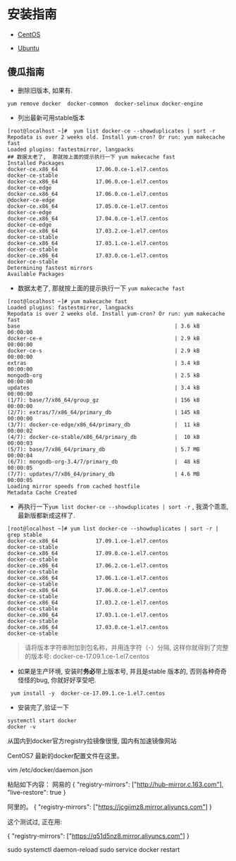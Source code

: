 ﻿安装指南
==

- [CentOS](https://docs.docker.com/engine/installation/linux/docker-ce/centos/)

- [Ubuntu](https://docs.docker.com/engine/installation/linux/docker-ce/ubuntu/)

傻瓜指南
--

- 删除旧版本, 如果有. 

```
yum remove docker  docker-common  docker-selinux docker-engine
```

- 列出最新可用stable版本

```
[root@localhost ~]#  yum list docker-ce --showduplicates | sort -r
Repodata is over 2 weeks old. Install yum-cron? Or run: yum makecache fast
Loaded plugins: fastestmirror, langpacks
## 数据太老了,  那就按上面的提示执行一下 yum makecache fast
Installed Packages
docker-ce.x86_64            17.06.0.ce-1.el7.centos             docker-ce-stable
docker-ce.x86_64            17.06.0.ce-1.el7.centos             docker-ce-edge
docker-ce.x86_64            17.06.0.ce-1.el7.centos             @docker-ce-edge
docker-ce.x86_64            17.05.0.ce-1.el7.centos             docker-ce-edge
docker-ce.x86_64            17.04.0.ce-1.el7.centos             docker-ce-edge
docker-ce.x86_64            17.03.2.ce-1.el7.centos             docker-ce-stable
docker-ce.x86_64            17.03.1.ce-1.el7.centos             docker-ce-stable
docker-ce.x86_64            17.03.0.ce-1.el7.centos             docker-ce-stable
Determining fastest mirrors
Available Packages
```
- 数据太老了,  那就按上面的提示执行一下 ``` yum makecache fast ```

```
[root@localhost ~]# yum makecache fast
Loaded plugins: fastestmirror, langpacks
Repodata is over 2 weeks old. Install yum-cron? Or run: yum makecache fast
base                                                 | 3.6 kB  00:00:00
docker-ce-e                                          | 2.9 kB  00:00:00
docker-ce-s                                          | 2.9 kB  00:00:00
extras                                               | 3.4 kB  00:00:00
mongodb-org                                          | 2.5 kB  00:00:00
updates                                              | 3.4 kB  00:00:00
(1/7): base/7/x86_64/group_gz                        | 156 kB  00:00:00
(2/7): extras/7/x86_64/primary_db                    | 145 kB  00:00:00
(3/7): docker-ce-edge/x86_64/primary_db              |  11 kB  00:00:02
(4/7): docker-ce-stable/x86_64/primary_db            |  10 kB  00:00:03
(5/7): base/7/x86_64/primary_db                      | 5.7 MB  00:00:04
(6/7): mongodb-org-3.4/7/primary_db                  |  48 kB  00:00:05
(7/7): updates/7/x86_64/primary_db                   | 4.6 MB  00:00:05
Loading mirror speeds from cached hostfile
Metadata Cache Created
```
- 再执行一下``` yum list docker-ce --showduplicates | sort -r ``` ,  我滴个乖乖, 最新版都新成这样了.

```
[root@localhost ~]# yum list docker-ce --showduplicates | sort -r | grep stable
docker-ce.x86_64            17.09.1.ce-1.el7.centos             docker-ce-stable
docker-ce.x86_64            17.09.0.ce-1.el7.centos             docker-ce-stable
docker-ce.x86_64            17.06.2.ce-1.el7.centos             docker-ce-stable
docker-ce.x86_64            17.06.1.ce-1.el7.centos             docker-ce-stable
docker-ce.x86_64            17.06.0.ce-1.el7.centos             docker-ce-stable
docker-ce.x86_64            17.03.2.ce-1.el7.centos             docker-ce-stable
docker-ce.x86_64            17.03.1.ce-1.el7.centos             docker-ce-stable
docker-ce.x86_64            17.03.0.ce-1.el7.centos             docker-ce-stable

```
> 请将版本字符串附加到包名称，并用连字符（-）分隔, 这样你就得到了完整的版本号:  docker-ce-17.09.1.ce-1.el7.centos 

- 如果是生产环境, 安装时**务必**带上版本号, 并且是stable 版本的, 否则各种奇奇怪怪的bug, 你就好好享受吧.

```
 yum install -y  docker-ce-17.09.1.ce-1.el7.centos
```

- 安装完了,验证一下

```
systemctl start docker
docker -v 
```

从国内到docker官方registry拉镜像很慢, 国内有加速镜像网站

CentOS7 最新的docker配置文件在这里。

vim /etc/docker/daemon.json

粘贴如下内容：
网易的
{
 "registry-mirrors": ["http://hub-mirror.c.163.com"],
 "live-restore": true
}

阿里的。
{
  "registry-mirrors": ["https://jcgiimz8.mirror.aliyuncs.com"]
}

这个测试过, 正在用:

{
  "registry-mirrors": ["https://q51d5nz8.mirror.aliyuncs.com"]
}


sudo systemctl daemon-reload
sudo service docker restart			  